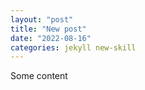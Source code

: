 ```yaml
---
layout: "post"
title: "New post"
date: "2022-08-16"
categories: jekyll new-skill
---
```


Some content